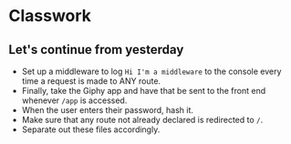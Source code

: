 # Classwork

## Let's continue from yesterday

- Set up a middleware to log `Hi I'm a middleware` to the console every time a request is made to ANY route.
- Finally, take the Giphy app and have that be sent to the front end whenever `/app` is accessed.
- When the user enters their password, hash it.
- Make sure that any route not already declared is redirected to `/`.
- Separate out these files accordingly.